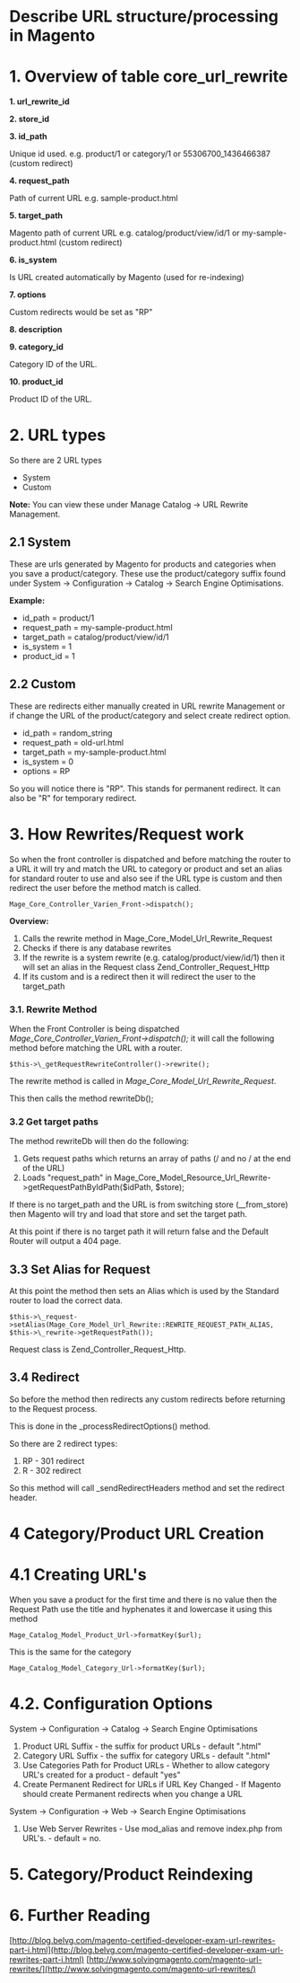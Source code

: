 # Describe URL structure/processing in Magento



# 1. Overview of table core_url_rewrite

**1. url_rewrite_id**

**2. store_id**

**3. id_path**

Unique id used.
e.g. product/1 or category/1 or 55306700_1436466387 (custom redirect)

**4. request_path**

Path of current URL e.g. sample-product.html

**5. target_path**

Magento path of current URL
e.g. catalog/product/view/id/1 or my-sample-product.html (custom redirect)

**6. is_system**

Is URL created automatically by Magento (used for re-indexing)

**7. options**

Custom redirects would be set as "RP"


**8. description**

**9. category_id**

Category ID of the URL.

**10. product_id**

Product ID of the URL.

# 2. URL types

So there are 2 URL types

- System
- Custom

**Note:** You can view these under Manage Catalog -> URL Rewrite Management.


## 2.1 System

These are urls generated by Magento for products and categories when you save a product/category.
These use the product/category suffix found under System -> Configuration -> Catalog -> Search Engine Optimisations.

**Example:**

- id_path = product/1
- request_path = my-sample-product.html
- target_path = catalog/product/view/id/1
- is_system = 1
- product_id = 1


## 2.2 Custom

These are redirects either manually created in URL rewrite Management or if change the URL of the product/category and select create redirect option.

- id_path = random_string
- request_path = old-url.html
- target_path = my-sample-product.html
- is_system = 0
- options = RP

So you will notice there is "RP". This stands for permanent redirect. It can also be "R" for temporary redirect.


# 3. How Rewrites/Request work

So when the front controller is dispatched and before matching the router to a URL it will try and match the URL to category or product and set an alias for standard router to use and also see if the URL type is custom and then redirect the user before the method match is called.


    Mage_Core_Controller_Varien_Front->dispatch();


**Overview:**

1. Calls the rewrite method in Mage_Core_Model_Url_Rewrite_Request
2. Checks if there is any database rewrites
4. If the rewrite is a system rewrite (e.g. catalog/product/view/id/1) then it will set an alias in the Request class Zend_Controller_Request_Http
5. If its custom and is a redirect then it will redirect the user to the target_path


### 3.1. Rewrite Method

When the Front Controller is being dispatched *Mage_Core_Controller_Varien_Front->dispatch();* it will call the following method
before matching the URL with a router.

    $this->\_getRequestRewriteController()->rewrite();

The rewrite method is called in *Mage_Core_Model_Url_Rewrite_Request*.

This then calls the method rewriteDb();


### 3.2 Get target paths

The method rewriteDb will then do the following:

1. Gets request paths which returns an array of paths (/ and no / at the end of the URL)
2. Loads "request_path" in Mage_Core_Model_Resource_Url_Rewrite->getRequestPathByIdPath($idPath, $store);

If there is no target_path and the URL is from switching store (\__from_store) then Magento will try and load that store and set the target path.

At this point if there is no target path it will return false and the Default Router will output a 404 page.

## 3.3 Set Alias for Request

At this point the method then sets an Alias which is used by the Standard router to load the correct data.


    $this->\_request->setAlias(Mage_Core_Model_Url_Rewrite::REWRITE_REQUEST_PATH_ALIAS,
    $this->\_rewrite->getRequestPath());


Request class is Zend_Controller_Request_Http.

## 3.4 Redirect

So before the method then redirects any custom redirects before returning to the Request process.

This is done in the \_processRedirectOptions() method.

So there are 2 redirect types:

1. RP - 301 redirect
2. R - 302 redirect

So this method will call \_sendRedirectHeaders method and set the redirect header.


# 4 Category/Product URL Creation


# 4.1 Creating URL's


When you save a product for the first time and there is no value then the Request Path use the title and hyphenates it and lowercase it using this method

    Mage_Catalog_Model_Product_Url->formatKey($url);


This is the same for the category

    Mage_Catalog_Model_Category_Url->formatKey($url);


# 4.2. Configuration Options


System -> Configuration -> Catalog -> Search Engine Optimisations

1. Product URL Suffix - the suffix for product URLs - default ".html"
2. Category URL Suffix - the suffix for category URLs - default ".html"
3. Use Categories Path for Product URLs - Whether to allow category URL's created for a product - default "yes"
4. Create Permanent Redirect for URLs if URL Key Changed - If Magento should create Permanent redirects when you change a URL


System -> Configuration -> Web -> Search Engine Optimisations

1. Use Web Server Rewrites - Use mod_alias and remove index.php from URL's. - default = no.


# 5. Category/Product Reindexing



# 6. Further Reading

[http://blog.belvg.com/magento-certified-developer-exam-url-rewrites-part-i.html](http://blog.belvg.com/magento-certified-developer-exam-url-rewrites-part-i.html)
[http://www.solvingmagento.com/magento-url-rewrites/](http://www.solvingmagento.com/magento-url-rewrites/)
